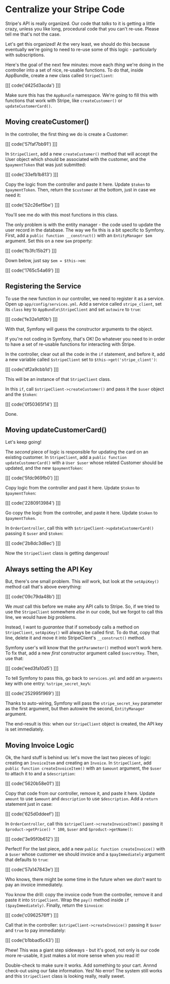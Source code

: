 # Centralize your Stripe Code

Stripe's API is really organized. Our code that *talks* to it is getting a little
crazy, unless you like long, procedural code that you can't re-use. Please tell me
that's not the case.

Let's get this organized! At the very least, we should do this because eventually
we're going to need to re-use some of this logic - particularly with subscriptions.

Here's the goal of the next few minutes: move each *thing* we're doing in the controller
into a set of nice, re-usable functions. To do that, inside AppBundle, create a new
class called `StripeClient`:

[[[ code('d425d3acda') ]]]

Make sure this has the `AppBundle` namespace. We're going to fill this with functions
that work with Stripe, like `createCustomer()` or `updateCustomerCard()`.

## Moving createCustomer()

In the controller, the first thing we do is create a Customer:

[[[ code('57faf7bb91') ]]]

In `StripeClient`, add a new `createCustomer()` method that will accept the User
object which should be associated with the customer, and the `$paymentToken` that
was just submitted:

[[[ code('33efb1b813') ]]]

Copy the logic from the controller and paste it here. Update `$token` to `$paymentToken`.
Then, return the `$customer` at the bottom, just in case we need it:

[[[ code('52c26ef5be') ]]]

You'll see me do with this most functions in this class.

The only problem is with the entity manager - the code used to update the user record
in the database. The way we fix this is a bit specific to Symfony. First, add a
`public function __construct()` with an `EntityManager $em` argument. Set this
on a new `$em` property:

[[[ code('fb3fc15b2f') ]]]

Down below, just say `$em = $this->em`:

[[[ code('1765c54a69') ]]]

## Registering the Service

To use the new function in our controller, we need to register it as a service. Open
up `app/config/services.yml`. Add a service called `stripe_client`, set its `class`
key to `AppBundle\StripeClient` and set `autowire` to `true`:

[[[ code('fe32e1df0b') ]]]

With that, Symfony will guess the constructor arguments to the object.

If you're not coding in Symfony, that's OK! Do whatever you need to in order to
have a set of re-usable functions for interacting with Stripe.

In the controller, clear out all the code in the `if` statement, and before it, add
a new variable called `$stripeClient` set to `$this->get('stripe_client')`:

[[[ code('df2a9cbb1d') ]]]

This will be an instance of that `StripeClient` class.

In this `if`, call `$stripeClient->createCustomer()` and pass it the `$user` object
and the `$token`:

[[[ code('0f50365f14') ]]]

Done.

## Moving updateCustomerCard()

Let's keep going!

The *second* piece of logic is responsible for updating the card on an existing
customer. In `StripeClient`, add a `public function updateCustomerCard()` with a
`User $user` whose related Customer should be updated, and the new `$paymentToken`:

[[[ code('5fdc969fb0') ]]]

Copy logic from the controller and past it here. Update `$token` to `$paymentToken`:

[[[ code('2280913984') ]]]

Go copy the logic from the controller, and paste it here. Update `$token` to `$paymentToken`.

In `OrderController`, call this with `$stripeClient->updateCustomerCard()` passing
it `$user` and `$token`:

[[[ code('2b8dc3d8ec') ]]]

Now the `StripeClient` class is getting dangerous!

## Always setting the API Key

But, there's one small problem. This *will* work, but look at the `setApiKey()`
method call that's above everything:

[[[ code('09c79da48b') ]]]

We *must* call this before we make any API calls to Stripe. So, if we tried to use
the `StripeClient` somewhere *else* in our code, but we forgot to call this line,
we would have *big* problems.

Instead, I want to *guarantee* that if somebody calls a method on `StripeClient`,
`setApiKey()` will always be called first. To do that, copy that line, delete it
and move it into StripeClient's `__construct()` method.

Symfony user's will know that the `getParameter()` method won't work here. To fix
that, add a new *first* constructor argument called `$secretKey`. Then, use that:

[[[ code('eed3fa10d5') ]]]

To tell Symfony to pass this, go back to `services.yml` and add an `arguments` key
with one entry: `%stripe_secret_key%`:

[[[ code('252995f969') ]]]

Thanks to auto-wiring, Symfony will pass the `stripe_secret_key` parameter as
the first argument, but then autowire the second, `EntityManager` argument.

The end-result is this: when our `StripeClient` object is created, the API key is
set immediately.

## Moving Invoice Logic

Ok, the hard stuff is behind us: let's move the last two pieces of logic: creating
an `InvoiceItem` and creating an `Invoice`. In `StripeClient`, add
`public function createInvoiceItem()` with an `$amount` argument, the `$user` to
attach it to and a `$description`:

[[[ code('5620b58e01') ]]]

Copy that code from our controller, remove it, and paste it here. Update `amount`
to use `$amount` and `description` to use `$description`. Add a `return` statement
just in case:

[[[ code('625d0ddeef') ]]]

In `OrderController`, call this `$stripeClient->createInvoiceItem()` passing it
`$product->getPrice() * 100`, `$user` and `$product->getName()`:

[[[ code('3e95f0b612') ]]]

Perfect! For the last piece, add a new `public function createInvoice()` with a
`$user` whose customer we should invoice and a `$payImmediately` argument that defaults
to `true`:

[[[ code('57a147843e') ]]]

Who knows, there might be some time in the future when we *don't* want to pay an invoice
immediately.

You know the drill: copy the invoice code from the controller, remove it and paste
it into `StripeClient`. Wrap the `pay()` method inside `if ($payImmediately)`. Finally,
return the `$invoice`:

[[[ code('c0962576ff') ]]]

Call that in the controller: `$stripeClient->createInvoice()` passing it `$user`
and `true` to pay immediately:

[[[ code('b1bbad5c43') ]]]

Phew! This was a giant step sideways - but it's good, not only is our code more re-usable, it
just makes a lot more sense when you read it!

Double-check to make sure it works. Add something to your cart. Annnd check-out using our fake information. Yes!
No error! The system still works and this `StripeClient` class is looking really, really sweet.

